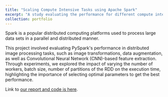 ```yaml
---
title: "Scaling Compute Intensive Tasks using Apache Spark"
excerpt: "A study evaluating the performance for different compute intensive tasks on Apache Spark, analyzing the scalability and optimal parameter selection.<br/><img src='/images/thumbnail_spark.png'>"
collection: portfolio
---
```


Spark is a popular distributed computing platforms used to process large data sets in a parallel and distributed manner.

This project involved evaluating PySpark's performance in distributed image processing tasks, such as image transformations, data augmentation, as well as Convolutional Neural Network (CNN)-based feature extraction. Through experiments, we explored the impact of varying the number of workers, batch size, number of partitions of the RDD on the execution time, highlighting the importance of selecting optimal parameters to get the best performance.

Link to [our report and code is here](https://github.com/abhishekiitm/CSE_D_516_Project/blob/main/project_final_report.pdf).